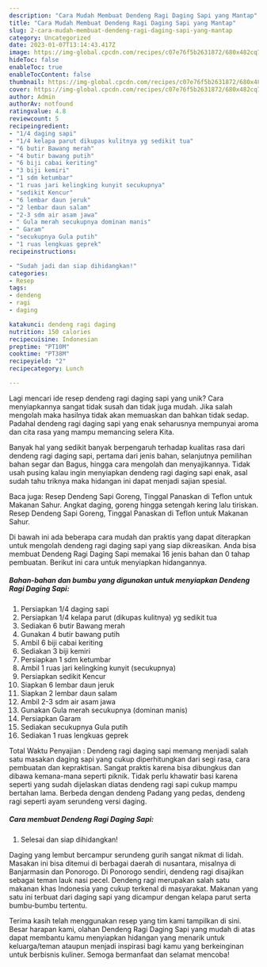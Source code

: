 ```yaml
---
description: "Cara Mudah Membuat Dendeng Ragi Daging Sapi yang Mantap"
title: "Cara Mudah Membuat Dendeng Ragi Daging Sapi yang Mantap"
slug: 2-cara-mudah-membuat-dendeng-ragi-daging-sapi-yang-mantap
category: Uncategorized
date: 2023-01-07T13:14:43.417Z
image: https://img-global.cpcdn.com/recipes/c07e76f5b2631872/680x482cq70/dendeng-ragi-daging-sapi-foto-resep-utama.jpg
hideToc: false
enableToc: true
enableTocContent: false
thumbnail: https://img-global.cpcdn.com/recipes/c07e76f5b2631872/680x482cq70/dendeng-ragi-daging-sapi-foto-resep-utama.jpg
cover: https://img-global.cpcdn.com/recipes/c07e76f5b2631872/680x482cq70/dendeng-ragi-daging-sapi-foto-resep-utama.jpg
author: Admin
authorAv: notfound
ratingvalue: 4.8
reviewcount: 5
recipeingredient:
- "1/4 daging sapi"
- "1/4 kelapa parut dikupas kulitnya yg sedikit tua"
- "6 butir Bawang merah"
- "4 butir bawang putih"
- "6 biji cabai keriting"
- "3 biji kemiri"
- "1 sdm ketumbar"
- "1 ruas jari kelingking kunyit secukupnya"
- "sedikit Kencur"
- "6 lembar daun jeruk"
- "2 lembar daun salam"
- "2-3 sdm air asam jawa"
- " Gula merah secukupnya dominan manis"
- " Garam"
- "secukupnya Gula putih"
- "1 ruas lengkuas geprek"
recipeinstructions:

- "Sudah jadi dan siap dihidangkan!"
categories:
- Resep
tags:
- dendeng
- ragi
- daging

katakunci: dendeng ragi daging 
nutrition: 150 calories
recipecuisine: Indonesian
preptime: "PT10M"
cooktime: "PT38M"
recipeyield: "2"
recipecategory: Lunch

---
```





Lagi mencari ide resep dendeng ragi daging sapi yang unik? Cara menyiapkannya sangat tidak susah dan tidak juga mudah. Jika salah mengolah maka hasilnya tidak akan memuaskan dan bahkan tidak sedap. Padahal dendeng ragi daging sapi yang enak seharusnya mempunyai aroma dan cita rasa yang mampu memancing selera Kita.





Banyak hal yang sedikit banyak berpengaruh terhadap kualitas rasa dari dendeng ragi daging sapi, pertama dari jenis bahan, selanjutnya pemilihan bahan segar dan Bagus, hingga cara mengolah dan menyajikannya. Tidak usah pusing kalau ingin menyiapkan dendeng ragi daging sapi enak,      asal sudah tahu triknya maka hidangan ini dapat menjadi sajian spesial.














Baca juga: Resep Dendeng Sapi Goreng, Tinggal Panaskan di Teflon untuk Makanan Sahur. Angkat daging, goreng hingga setengah kering lalu tiriskan. Resep Dendeng Sapi Goreng, Tinggal Panaskan di Teflon untuk Makanan Sahur.






Di bawah ini ada beberapa cara mudah dan praktis yang dapat diterapkan untuk mengolah dendeng ragi daging sapi yang siap dikreasikan. Anda bisa membuat Dendeng Ragi Daging Sapi memakai 16 jenis bahan dan 0 tahap pembuatan. Berikut ini cara untuk menyiapkan hidangannya.

<!--inarticleads1-->

##### Bahan-bahan dan bumbu yang digunakan untuk menyiapkan Dendeng Ragi Daging Sapi:

1. Persiapkan 1/4 daging sapi
1. Persiapkan 1/4 kelapa parut (dikupas kulitnya) yg sedikit tua
1. Sediakan 6 butir Bawang merah
1. Gunakan 4 butir bawang putih
1. Ambil 6 biji cabai keriting
1. Sediakan 3 biji kemiri
1. Persiapkan 1 sdm ketumbar
1. Ambil 1 ruas jari kelingking kunyit (secukupnya)
1. Persiapkan sedikit Kencur
1. Siapkan 6 lembar daun jeruk
1. Siapkan 2 lembar daun salam
1. Ambil 2-3 sdm air asam jawa
1. Gunakan  Gula merah secukupnya (dominan manis)
1. Persiapkan  Garam
1. Sediakan secukupnya Gula putih
1. Sediakan 1 ruas lengkuas geprek


Total Waktu Penyajian : Dendeng ragi daging sapi memang menjadi salah satu masakan daging sapi yang cukup diperhitungkan dari segi rasa, cara pembuatan dan kepraktisan. Sangat praktis karena bisa dibungkus dan dibawa kemana-mana seperti piknik. Tidak perlu khawatir basi karena seperti yang sudah dijelaskan diatas dendeng ragi sapi cukup mampu bertahan lama. Berbeda dengan dendeng Padang yang pedas, dendeng ragi seperti ayam serundeng versi daging. 

<!--inarticleads2-->

##### Cara membuat Dendeng Ragi Daging Sapi:


1. Selesai dan siap dihidangkan!

Daging yang lembut bercampur serundeng gurih sangat nikmat di lidah. Masakan ini bisa ditemui di berbagai daerah di nusantara, misalnya di Banjarmasin dan Ponorogo. Di Ponorogo sendiri, dendeng ragi disajikan sebagai teman lauk nasi pecel. Dendeng ragi merupakan salah satu makanan khas Indonesia yang cukup terkenal di masyarakat. Makanan yang satu ini terbuat dari daging sapi yang dicampur dengan kelapa parut serta bumbu-bumbu tertentu. 

Terima kasih telah menggunakan resep yang tim kami tampilkan di sini. Besar harapan kami, olahan Dendeng Ragi Daging Sapi yang mudah di atas dapat membantu kamu menyiapkan hidangan yang menarik untuk keluarga/teman ataupun menjadi inspirasi bagi kamu yang berkeinginan untuk berbisnis kuliner. Semoga bermanfaat dan selamat mencoba!
